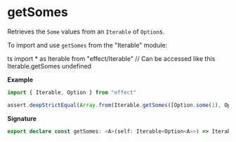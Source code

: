 # getSomes

Retrieves the `Some` values from an `Iterable` of `Option`s.

To import and use `getSomes` from the "Iterable" module:

ts
import \* as Iterable from "effect/Iterable"
// Can be accessed like this
Iterable.getSomes
undefined

**Example**

```ts
import { Iterable, Option } from "effect"

assert.deepStrictEqual(Array.from(Iterable.getSomes([Option.some(1), Option.none(), Option.some(2)])), [1, 2])
```

**Signature**

```ts
export declare const getSomes: <A>(self: Iterable<Option<A>>) => Iterable<A>
```
